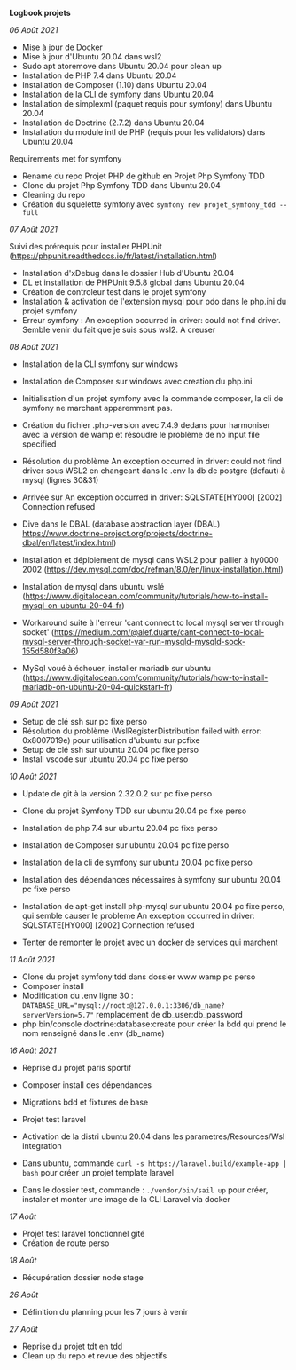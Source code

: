 **Logbook projets**


*06 Août 2021*
- Mise à jour de Docker
- Mise à jour d'Ubuntu 20.04 dans wsl2
- Sudo apt atoremove dans Ubuntu 20.04 pour clean up
- Installation de PHP 7.4 dans Ubuntu 20.04
- Installation de Composer (1.10) dans Ubuntu 20.04
- Installation de la CLI de symfony dans Ubuntu 20.04
- Installation de simplexml (paquet requis pour symfony) dans Ubuntu 20.04
- Installation de Doctrine (2.7.2) dans Ubuntu 20.04
- Installation du module intl de PHP (requis pour les validators) dans Ubuntu 20.04

Requirements met for symfony

- Rename du repo Projet PHP de github en Projet Php Symfony TDD
- Clone du projet Php Symfony TDD dans Ubuntu 20.04
- Cleaning du repo
- Création du squelette symfony avec ```symfony new projet_symfony_tdd --full```


*07 Août 2021*


Suivi des prérequis pour installer PHPUnit (https://phpunit.readthedocs.io/fr/latest/installation.html)


- Installation d'xDebug dans le dossier Hub d'Ubuntu 20.04
- DL et installation de PHPUnit 9.5.8 global dans Ubuntu 20.04
- Création de controleur test dans le projet symfony
- Installation & activation de l'extension mysql pour pdo dans le php.ini du projet symfony
- Erreur symfony : An exception occurred in driver: could not find driver. Semble venir du fait que je suis sous wsl2. A creuser

*08 Août 2021*


- Installation de la CLI symfony sur windows
- Installation de Composer sur windows avec creation du php.ini
- Initialisation d'un projet symfony avec la commande composer, la cli de symfony ne marchant apparemment pas.
- Création du fichier .php-version avec 7.4.9 dedans pour harmoniser avec la version de wamp et résoudre le problème de no input file specified

- Résolution du problème  An exception occurred in driver: could not find driver sous WSL2 en changeant dans le .env la db de postgre (defaut) à mysql (lignes 30&31)
- Arrivée sur An exception occurred in driver: SQLSTATE[HY000] [2002] Connection refused
- Dive dans le DBAL (database abstraction layer (DBAL) https://www.doctrine-project.org/projects/doctrine-dbal/en/latest/index.html)
- Installation et déploiement de mysql dans WSL2 pour pallier à hy0000 2002 (https://dev.mysql.com/doc/refman/8.0/en/linux-installation.html)
- Installation de mysql dans ubuntu wslé (https://www.digitalocean.com/community/tutorials/how-to-install-mysql-on-ubuntu-20-04-fr)
- Workaround suite à l'erreur 'cant connect to local mysql server through socket' (https://medium.com/@alef.duarte/cant-connect-to-local-mysql-server-through-socket-var-run-mysqld-mysqld-sock-155d580f3a06)
- MySql voué à échouer, installer mariadb sur ubuntu (https://www.digitalocean.com/community/tutorials/how-to-install-mariadb-on-ubuntu-20-04-quickstart-fr)


*09 Août 2021*


- Setup de clé ssh sur pc fixe perso
- Résolution du problème (WslRegisterDistribution failed with error: 0x8007019e) pour utilisation d'ubuntu sur pcfixe
- Setup de clé ssh sur ubuntu 20.04 pc fixe perso
- Install vscode sur ubuntu 20.04 pc fixe perso


*10 Août 2021*

- Update de git à la version 2.32.0.2 sur pc fixe perso
- Clone du projet Symfony TDD sur ubuntu 20.04 pc fixe perso
- Installation de php 7.4 sur ubuntu 20.04 pc fixe perso
- Installation de Composer sur ubuntu 20.04 pc fixe perso
- Installation de la cli de symfony sur ubuntu 20.04 pc fixe perso
- Installation des dépendances nécessaires à symfony sur ubuntu 20.04 pc fixe perso
- Installation de apt-get install php-mysql sur ubuntu 20.04 pc fixe perso, qui semble causer le probleme An exception occurred in driver: SQLSTATE[HY000] [2002] Connection refused

- Tenter de remonter le projet avec un docker de services qui marchent


*11 Août 2021*

- Clone du projet symfony tdd dans dossier www wamp pc perso
- Composer install
- Modification du .env ligne 30 :
```DATABASE_URL="mysql://root:@127.0.0.1:3306/db_name?serverVersion=5.7"```
remplacement de db_user:db_password
- php bin/console doctrine:database:create pour créer la bdd qui prend  le nom renseigné dans le .env (db_name)

*16 Août 2021*

- Reprise du projet paris sportif
- Composer install des dépendances
- Migrations bdd et fixtures de base

- Projet test laravel
- Activation de la distri ubuntu 20.04 dans les parametres/Resources/Wsl integration
- Dans ubuntu, commande ```curl -s https://laravel.build/example-app | bash``` pour créer un projet template laravel
- Dans le dossier test, commande : ```./vendor/bin/sail up``` pour créer, instaler et monter une image  de la CLI Laravel via docker


*17 Août*

- Projet test laravel fonctionnel gité
- Création de route perso


*18 Août*

- Récupération dossier node stage


*26 Août*

- Définition du planning pour les 7 jours à venir


*27 Août*

- Reprise du projet tdt en tdd
- Clean up du repo et revue des objectifs